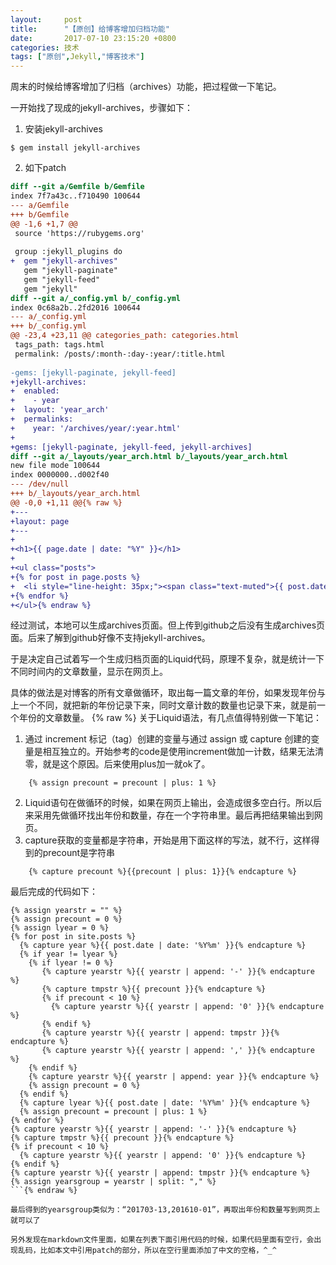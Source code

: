 ```yaml
---
layout:     post
title:      "【原创】给博客增加归档功能"
date:       2017-07-10 23:15:20 +0800
categories: 技术
tags: ["原创",Jekyll,"博客技术"]
---
```

周末的时候给博客增加了归档（archives）功能，把过程做一下笔记。

一开始找了现成的jekyll-archives，步骤如下：
1. 安装jekyll-archives
```
$ gem install jekyll-archives
```

2. 如下patch
```diff
diff --git a/Gemfile b/Gemfile
index 7f7a43c..f710490 100644
--- a/Gemfile
+++ b/Gemfile
@@ -1,6 +1,7 @@
 source 'https://rubygems.org'
　　 
 group :jekyll_plugins do
+  gem "jekyll-archives"
   gem "jekyll-paginate"
   gem "jekyll-feed"
   gem "jekyll"
diff --git a/_config.yml b/_config.yml
index 0c68a2b..2fd2016 100644
--- a/_config.yml
+++ b/_config.yml
@@ -23,4 +23,11 @@ categories_path: categories.html
 tags_path: tags.html
 permalink: /posts/:month-:day-:year/:title.html
　　 
-gems: [jekyll-paginate, jekyll-feed]
+jekyll-archives:
+  enabled:
+    - year
+  layout: 'year_arch'
+  permalinks:
+    year: '/archives/year/:year.html'
+
+gems: [jekyll-paginate, jekyll-feed, jekyll-archives]
diff --git a/_layouts/year_arch.html b/_layouts/year_arch.html
new file mode 100644
index 0000000..d002f40
--- /dev/null
+++ b/_layouts/year_arch.html
@@ -0,0 +1,11 @@{% raw %}
+---
+layout: page
+---
+
+<h1>{{ page.date | date: "%Y" }}</h1>
+
+<ul class="posts">
+{% for post in page.posts %}
+  <li style="line-height: 35px;"><span class="text-muted">{{ post.date | date: "%Y-%m-%d" }} </span><a href="{{ site.baseurl }}{{node.url}}">{{post.title}}</a></li>
+{% endfor %}
+</ul>{% endraw %}
```

经过测试，本地可以生成archives页面。但上传到github之后没有生成archives页面。后来了解到github好像不支持jekyll-archives。

于是决定自己试着写一个生成归档页面的Liquid代码，原理不复杂，就是统计一下不同时间内的文章数量，显示在网页上。

具体的做法是对博客的所有文章做循环，取出每一篇文章的年份，如果发现年份与上一个不同，就把新的年份记录下来，同时文章计数的数量也记录下来，就是前一个年份的文章数量。
{% raw %}
关于Liquid语法，有几点值得特别做一下笔记：
1. 通过 increment 标记（tag）创建的变量与通过 assign 或 capture 创建的变量是相互独立的。开始参考的code是使用increment做加一计数，结果无法清零，就是这个原因。后来使用plus加一就ok了。
```liquid
    {% assign precount = precount | plus: 1 %}
```
2. Liquid语句在做循环的时候，如果在网页上输出，会造成很多空白行。所以后来采用先做循环找出年份和数量，存在一个字符串里。最后再把结果输出到网页。
3. capture获取的变量都是字符串，开始是用下面这样的写法，就不行，这样得到的precount是字符串
```liquid
    {% capture precount %}{{precount | plus: 1}}{% endcapture %}
```

最后完成的代码如下：
```liquid
{% assign yearstr = "" %}
{% assign precount = 0 %}
{% assign lyear = 0 %}
{% for post in site.posts %}
  {% capture year %}{{ post.date | date: '%Y%m' }}{% endcapture %}
  {% if year != lyear %}
    {% if lyear != 0 %}
       {% capture yearstr %}{{ yearstr | append: '-' }}{% endcapture %}
       {% capture tmpstr %}{{ precount }}{% endcapture %}
       {% if precount < 10 %}
         {% capture yearstr %}{{ yearstr | append: '0' }}{% endcapture %}
       {% endif %}
       {% capture yearstr %}{{ yearstr | append: tmpstr }}{% endcapture %}
       {% capture yearstr %}{{ yearstr | append: ',' }}{% endcapture %}
    {% endif %}
    {% capture yearstr %}{{ yearstr | append: year }}{% endcapture %}
    {% assign precount = 0 %}
  {% endif %}
  {% capture lyear %}{{ post.date | date: '%Y%m' }}{% endcapture %}
  {% assign precount = precount | plus: 1 %}
{% endfor %}
{% capture yearstr %}{{ yearstr | append: '-' }}{% endcapture %}
{% capture tmpstr %}{{ precount }}{% endcapture %}
{% if precount < 10 %}
  {% capture yearstr %}{{ yearstr | append: '0' }}{% endcapture %}
{% endif %}
{% capture yearstr %}{{ yearstr | append: tmpstr }}{% endcapture %}
{% assign yearsgroup = yearstr | split: "," %}
```{% endraw %}

最后得到的yearsgroup类似为：“201703-13,201610-01”，再取出年份和数量写到网页上就可以了

另外发现在markdown文件里面，如果在列表下面引用代码的时候，如果代码里面有空行，会出现乱码，比如本文中引用patch的部分，所以在空行里面添加了中文的空格，^_^
